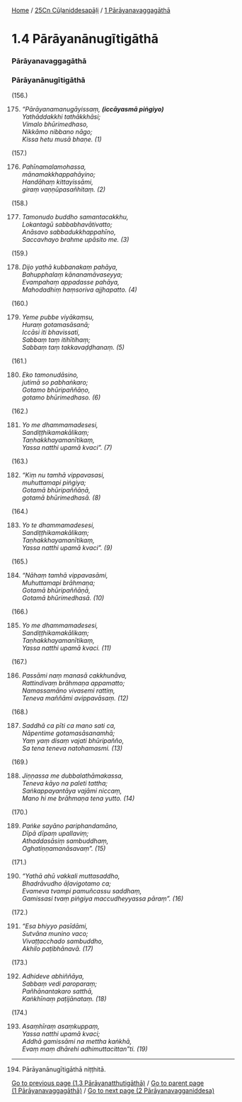 
[Home](/) / [25Cn Cūḷaniddesapāḷi](../../25Cn.md) / [1 Pārāyanavaggagāthā](../1.md)

# 1.4 Pārāyanānugītigāthā

### Pārāyanavaggagāthā

### Pārāyanānugītigāthā

(156.)

175. _“Pārāyanamanugāyissaṃ, __(iccāyasmā piṅgiyo)___  
_Yathāddakkhi tathākkhāsi;_  
_Vimalo bhūrimedhaso,_  
_Nikkāmo nibbano nāgo;_  
_Kissa hetu musā bhaṇe. (1)_  


(157.)

176. _Pahīnamalamohassa,_  
_mānamakkhappahāyino;_  
_Handāhaṃ kittayissāmi,_  
_giraṃ vaṇṇūpasañhitaṃ. (2)_  


(158.)

177. _Tamonudo buddho samantacakkhu,_  
_Lokantagū sabbabhavātivatto;_  
_Anāsavo sabbadukkhappahīno,_  
_Saccavhayo brahme upāsito me. (3)_  


(159.)

178. _Dijo yathā kubbanakaṃ pahāya,_  
_Bahupphalaṃ kānanamāvaseyya;_  
_Evampahaṃ appadasse pahāya,_  
_Mahodadhiṃ haṃsoriva ajjhapatto. (4)_  


(160.)

179. _Yeme pubbe viyākaṃsu,_  
_Huraṃ gotamasāsanā;_  
_Iccāsi iti bhavissati,_  
_Sabbaṃ taṃ itihītihaṃ;_  
_Sabbaṃ taṃ takkavaḍḍhanaṃ. (5)_  


(161.)

180. _Eko tamonudāsino,_  
_jutimā so pabhaṅkaro;_  
_Gotamo bhūripaññāṇo,_  
_gotamo bhūrimedhaso. (6)_  


(162.)

181. _Yo me dhammamadesesi,_  
_Sandiṭṭhikamakālikaṃ;_  
_Taṇhakkhayamanītikaṃ,_  
_Yassa natthi upamā kvaci”. (7)_  


(163.)

182. _“Kiṃ nu tamhā vippavasasi,_  
_muhuttamapi piṅgiya;_  
_Gotamā bhūripaññāṇā,_  
_gotamā bhūrimedhasā. (8)_  


(164.)

183. _Yo te dhammamadesesi,_  
_Sandiṭṭhikamakālikaṃ;_  
_Taṇhakkhayamanītikaṃ,_  
_Yassa natthi upamā kvaci”. (9)_  


(165.)

184. _“Nāhaṃ tamhā vippavasāmi,_  
_Muhuttamapi brāhmaṇa;_  
_Gotamā bhūripaññāṇā,_  
_Gotamā bhūrimedhasā. (10)_  


(166.)

185. _Yo me dhammamadesesi,_  
_Sandiṭṭhikamakālikaṃ;_  
_Taṇhakkhayamanītikaṃ,_  
_Yassa natthi upamā kvaci. (11)_  


(167.)

186. _Passāmi naṃ manasā cakkhunāva,_  
_Rattindivaṃ brāhmaṇa appamatto;_  
_Namassamāno vivasemi rattiṃ,_  
_Teneva maññāmi avippavāsaṃ. (12)_  


(168.)

187. _Saddhā ca pīti ca mano sati ca,_  
_Nāpentime gotamasāsanamhā;_  
_Yaṃ yaṃ disaṃ vajati bhūripañño,_  
_Sa tena teneva natohamasmi. (13)_  


(169.)

188. _Jiṇṇassa me dubbalathāmakassa,_  
_Teneva kāyo na paleti tattha;_  
_Saṅkappayantāya vajāmi niccaṃ,_  
_Mano hi me brāhmaṇa tena yutto. (14)_  


(170.)

189. _Paṅke sayāno pariphandamāno,_  
_Dīpā dīpaṃ upallaviṃ;_  
_Athaddasāsiṃ sambuddhaṃ,_  
_Oghatiṇṇamanāsavaṃ”. (15)_  


(171.)

190. _“Yathā ahū vakkali muttasaddho,_  
_Bhadrāvudho āḷavigotamo ca;_  
_Evameva tvampi pamuñcassu saddhaṃ,_  
_Gamissasi tvaṃ piṅgiya maccudheyyassa pāraṃ”. (16)_  


(172.)

191. _“Esa bhiyyo pasīdāmi,_  
_Sutvāna munino vaco;_  
_Vivaṭṭacchado sambuddho,_  
_Akhilo paṭibhānavā. (17)_  


(173.)

192. _Adhideve abhiññāya,_  
_Sabbaṃ vedi paroparaṃ;_  
_Pañhānantakaro satthā,_  
_Kaṅkhīnaṃ paṭijānataṃ. (18)_  


(174.)

193. _Asaṃhīraṃ asaṃkuppaṃ,_  
_Yassa natthi upamā kvaci;_  
_Addhā gamissāmi na mettha kaṅkhā,_  
_Evaṃ maṃ dhārehi adhimuttacittan”ti. (19)_  


---

194. Pārāyanānugītigāthā niṭṭhitā.



[Go to previous page (1.3 Pārāyanatthutigāthā)](1.3.md) / [Go to parent page (1 Pārāyanavaggagāthā)](../1.md) / [Go to next page (2 Pārāyanavagganiddesa)](../2.md)


